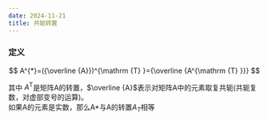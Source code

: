 ```yaml
---
date: 2024-11-21
title: 共轭转置
---
```


### 定义

$$
A^{*}=({\overline {A}})^{\mathrm {T} }={\overline {A^{\mathrm {T} }}}
$$

其中
$A^{\mathrm{T}}$是矩阵A的转置，$\overline {A}$表示对矩阵A中的元素取复共轭(共轭复数，对虚部变号的运算)。  \
如果A的元素是实数，那么A\*与A的转置$A_{T}$相等
